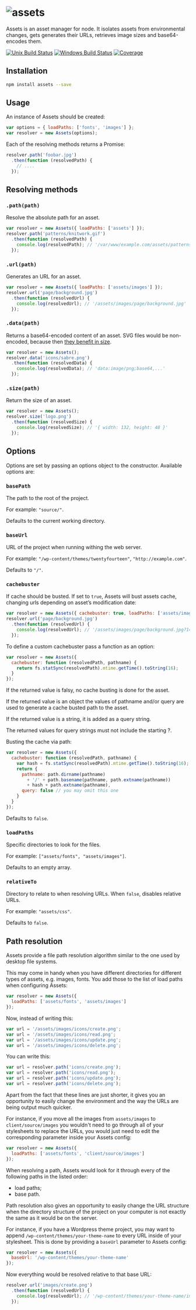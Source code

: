 # ![assets](https://cdn.jsdelivr.net/gh/borodean/assets@master/media/assets.svg)

Assets is an asset manager for node. It isolates assets from environmental changes, gets generates their URLs, retrieves image sizes and base64-encodes them.

[![Unix Build Status][travis-badge]][travis] [![Windows Build Status][appveyor-badge]][appveyor] [![Coverage][coveralls-badge]][coveralls]

[appveyor]:        https://ci.appveyor.com/project/borodean/assets/branch/master
[appveyor-badge]:  https://img.shields.io/appveyor/build/borodean/assets/master?label=windows
[coveralls]:       https://coveralls.io/github/borodean/assets
[coveralls-badge]: https://img.shields.io/coveralls/github/borodean/assets/master
[travis]:          https://travis-ci.org/borodean/assets
[travis-badge]:    https://img.shields.io/travis/borodean/assets/master?label=unix

## Installation

```bash
npm install assets --save
```

## Usage

An instance of Assets should be created:

```js
var options = { loadPaths: ['fonts', 'images'] };
var resolver = new Assets(options);
```

Each of the resolving methods returns a Promise:

```js
resolver.path('foobar.jpg')
  .then(function (resolvedPath) {
    // ....
  });
```

## Resolving methods

### `.path(path)`
Resolve the absolute path for an asset.

```js
var resolver = new Assets({ loadPaths: ['assets'] });
resolver.path('patterns/knitwork.gif')
  .then(function (resolvedPath) {
    console.log(resolvedPath); // '/var/www/example.com/assets/patterns/knitwork.gif'
  });
```

### `.url(path)`
Generates an URL for an asset.

```js
var resolver = new Assets({ loadPaths: ['assets/images'] });
resolver.url('page/background.jpg')
  .then(function (resolvedUrl) {
    console.log(resolvedUrl); // '/assets/images/page/background.jpg'
  });
```

### `.data(path)`
Returns a base64-encoded content of an asset. SVG files would be non-encoded, because then [they benefit in size](http://css-tricks.com/probably-dont-base64-svg/).

```js
var resolver = new Assets();
resolver.data('icons/sabre.png')
  .then(function (resolvedData) {
    console.log(resolvedData); // 'data:image/png;base64,...'
  });
```

### `.size(path)`
Return the size of an asset.

```js
var resolver = new Assets();
resolver.size('logo.png')
  .then(function (resolvedSize) {
    console.log(resolvedSize); // '{ width: 132, height: 48 }'
  });
```

Options
-------

Options are set by passing an options object to the constructor. Available options are:

### `basePath`
The path to the root of the project.

For example: `"source/"`.

Defaults to the current working directory.

### `baseUrl`
URL of the project when running withing the web server.

For example: `"/wp-content/themes/twentyfourteen"`, `"http://example.com"`.

Defaults to `"/"`.

### `cachebuster`
If cache should be busted. If set to `true`, Assets will bust assets cache, changing urls depending on asset’s modification date:

```js
var resolver = new Assets({ cachebuster: true, loadPaths: ['assets/images'] });
resolver.url('page/background.jpg')
  .then(function (resolvedUrl) {
    console.log(resolvedUrl); // '/assets/images/page/background.jpg?14a931c501f'
  });
```

To define a custom cachebuster pass a function as an option:

```js
var resolver = new Assets({
  cachebuster: function (resolvedPath, pathname) {
    return fs.statSync(resolvedPath).mtime.getTime().toString(16);
  }
});
```

If the returned value is falsy, no cache busting is done for the asset.

If the returned value is an object the values of pathname and/or query are used to generate a cache busted path to the asset.

If the returned value is a string, it is added as a query string.

The returned values for query strings must not include the starting ?.

Busting the cache via path:

```js
var resolver = new Assets({
  cachebuster: function (resolvedPath, pathname) {
    var hash = fs.statSync(resolvedPath).mtime.getTime().toString(16);
    return {
      pathname: path.dirname(pathname)
        + '/' + path.basename(pathname, path.extname(pathname))
        + hash + path.extname(pathname),
      query: false // you may omit this one
    }
  }
});
```

Defaults to `false`.

### `loadPaths`
Specific directories to look for the files.

For example: `["assets/fonts", "assets/images"]`.

Defaults to an empty array.

### `relativeTo`
Directory to relate to when resolving URLs. When `false`, disables relative URLs.

For example: `"assets/css"`.

Defaults to `false`.

Path resolution
---------------

Assets provide a file path resolution algorithm similar to the one used by desktop file systems.

This may come in handy when you have different directories for different types of assets, e.g. images, fonts. You add those to the list of load paths when configuring Assets:

```js
var resolver = new Assets({
  loadPaths: ['assets/fonts', 'assets/images']
});
```

Now, instead of writing this:

```js
var url = '/assets/images/icons/create.png';
var url = '/assets/images/icons/read.png';
var url = '/assets/images/icons/update.png';
var url = '/assets/images/icons/delete.png';
```

You can write this:

```js
var url = resolver.path('icons/create.png');
var url = resolver.path('icons/read.png');
var url = resolver.path('icons/update.png');
var url = resolver.path('icons/delete.png');
```

Apart from the fact that these lines are just shorter, it gives you an opportunity to easily change the environment and the way the URLs are being output much quicker.

For instance, if you move all the images from `assets/images` to `client/source/images` you wouldn't need to go through all of your stylesheets to replace the URLs, you would just need to edit the corresponding parameter inside your Assets config:

```js
var resolver = new Assets({
  loadPaths: ['assets/fonts', 'client/source/images']
});
```

When resolving a path, Assets would look for it through every of the following paths in the listed order:

* load paths;
* base path.

Path resolution also gives an opportunity to easily change the URL structure when the directory structure of the project on your computer is not exactly the same as it would be on the server.

For instance, if you have a Wordpress theme project, you may want to append `/wp-content/themes/your-theme-name` to every URL inside of your stylesheet. This is done by providing a `baseUrl` parameter to Assets config:

```js
var resolver = new Assets({
  baseUrl: '/wp-content/themes/your-theme-name'
});
```

Now everything would be resolved relative to that base URL:

```js
resolver.url('images/create.png')
  .then(function (resolvedUrl) {
    console.log(resolvedUrl); // '/wp-content/themes/your-theme-name/images/create.png'
  });
```
